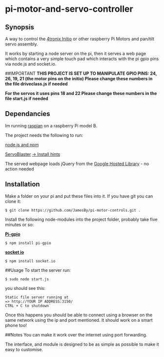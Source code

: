 pi-motor-and-servo-controller
============

## Synopsis

A way to control the <a href="http://4tronix.co.uk/blog/?p=50" target=blank>4tronix Initio</a> or other raspberry Pi Motors and pan/tilt servo assembly.

It works by starting a node server on the pi, then it serves a web page which contains a very simple touch pad which interacts with the pi gpio pins via node.js and socket.io. 

##IMPORTANT
<b>THIS PROJECT IS SET UP TO MANIPULATE GPIO PINS: 24, 26, 19, 21 (the motor pins on the initio)
Please change these numbers in the file driveclass.js if needed</b>

<b>For the servos it uses pins 18 and 22
Please change these numbers in the file start.js if needed</b>


## Dependancies
Im running <a href="http://www.raspbian.org/" target=blank>raspian</a> on a raspberry Pi model B.

The project needs the following to run:

<a href="http://elinux.org/Node.js_on_RPi" target=blank>node.js and npm</a>

<a href="https://github.com/richardghirst/PiBits/tree/master/ServoBlaster" target=blank>ServoBlaster</a>
<a href="http://www.raspberrypi.org/forums/viewtopic.php?p=412353#p412353" target = blank> -> Install hints</a>

The served webpage loads jQuery from the <a href="https://developers.google.com/speed/libraries/devguide#jquery" target=blank>Google Hosted Library</a> - no action needed

## Installation

Make a folder on your pi and put these files into it.
If you have git you can clone it:

    $ git clone https://github.com/JamesBy/pi-motor-controls.git .

Install the following node-modules into the project folder, probably take five minutes or so:

<a href="https://www.npmjs.com/package/pi-gpio" target=blank>**Pi-gpio**</a>

    $ npm install pi-gpio


<a href="http://socket.io/docs/" target=blank>**socket io**</a>

    $ npm install socket.io

##Usage
To start the server run:

    $ sudo node start.js

you should see this:

    Static file server running at
    => http://YOUR IP ADDRESS:3150/
    CTRL + C to shutdown`

Once this happens you should be able to connect using a browser on the same network using the ip and port mentioned. It should work on a smart phone too!

##Notes
You can make it work over the internet using port forwarding.

The interface, and module is designed to be as simple as possible to make it easy to customise.
